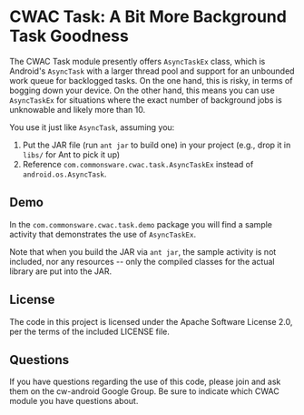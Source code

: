 CWAC Task: A Bit More Background Task Goodness
==============================================

The CWAC Task module presently offers `AsyncTaskEx` class,
which is Android's `AsyncTask` with a larger thread pool
and support for an unbounded work queue for backlogged
tasks. On the one hand, this is risky, in terms of bogging
down your device. On the other hand, this means you can
use `AsyncTaskEx` for situations where the exact number
of background jobs is unknowable and likely more than
10.

You use it just like `AsyncTask`, assuming you:

1. Put the JAR file (run `ant jar` to build one) in your
project (e.g., drop it in `libs/` for Ant to pick it up)
2. Reference `com.commonsware.cwac.task.AsyncTaskEx` instead
of `android.os.AsyncTask`.

Demo
----
In the `com.commonsware.cwac.task.demo` package you will find
a sample activity that demonstrates the use of `AsyncTaskEx`.

Note that when you build the JAR via `ant jar`, the sample
activity is not included, nor any resources -- only the
compiled classes for the actual library are put into the JAR.

License
-------
The code in this project is licensed under the Apache
Software License 2.0, per the terms of the included LICENSE
file.

Questions
---------
If you have questions regarding the use of this code, please
join and ask them on the cw-android Google Group. Be sure to
indicate which CWAC module you have questions about.
